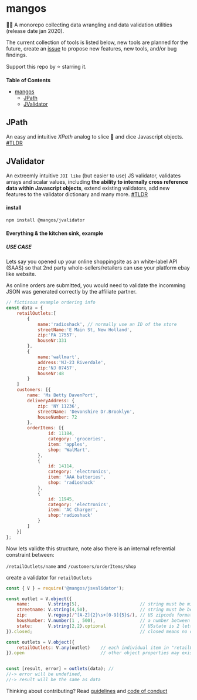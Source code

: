 # mangos

🥭🥭 A monorepo collecting data wrangling and data validation utilities (release date jan 2020).


The current collection of tools is listed below, new tools are planned for the future, create an [issue](issues) to propose new features, new tools, and/or bug findings.

Support this repo by ⭐ starring it.

**Table of Contents**
- [mangos](#mangos)
  - [JPath](#jpath)
  - [JValidator](#jvalidator)

## JPath

An easy and intuitive _XPath_ analog to slice 🔪 and dice Javascript objects. [#TLDR](packages/jpath/README.md)

## JValidator

An extreemly intuitive `JOI like` (but easier to use) JS validator, validates arrays and scalar values, including **the ability to internally cross reference data within Javascript objects**, extend existing validators, add new features to the validator dictionary and many more. [#TLDR](packages/validator/README.md)

#### install

```bash
npm install @mangos/jvalidator
```

#### Everything & the kitchen sink, example

##### USE CASE

Lets say you opened up your online shoppingsite as an white-label API (SAAS) so that 2nd party whole-sellers/retailers can use your platform
ebay like website.

As online orders are submitted, you would need to validate the incomming JSON was generated correctly by the affiliate partner.

```javascript
// fictisous example ordering info
const data = {
    retailOutlets:[
        {
            name:'radioshack', // normally use an ID of the store
            streetName:'E Main St, New Holland',
            zip:'PA 17557',
            houseNr:331
        },
        {
            name:'wallmart',
            address:'NJ-23 Riverdale',
            zip:'NJ 07457',
            houseNr:48
        }
    ]
    customers: [{
        name: 'Ms Betty DavenPort',
        deliveryAddress: {
            zip: 'NY 11236',
            streetName: 'Devonshire Dr.Brooklyn',
            houseNumber: 72
        },
        orderItems: [{
                id: 11184,
                category: 'groceries',
                item: 'apples',
                shop: 'WalMart',
            },
            {
                id: 14114,
                category: 'electronics',
                item: 'AAA batteries',
                shop: 'radioshack'
            },
            {
                id: 11945,
                category: 'electronics',
                item: 'AC Charger',
                shop:'radioshack'
            }
        ]
    }]
};

```

Now lets validte this structure, note also there is an internal referential constraint between:

`/retailOutlets/name` and `/customers/orderItems/shop`

create a validator for `retailOutlets`

```javascript
const { V } = require('@mangos/jsvalidator');

const outlet = V.object({
    name:       V.string(5),                       // string must be minimally 5 characters in length
    streetname: V.string(4,50),                    // string must be between 4 and 50 characters in length
    zip:        V.regexp(/^[A-Z]{2}\s+[0-9]{5}$/), // US zipcode format, example "TN 12345"
    housNumber: V.number(1 , 500),                 // a number between 1 and 500
    state:      V.string(2,2).optional             // USstate is 2 letter code
}).closed;                                         // closed means no other attributes are allowed

const outlets = V.object({
    retailOutlets: V.any(outlet)    // each individual item in "retailOutlets" array must comply with the "outlet" validator 
}).open                             // other object properties may exist, but will not be validated


const [result, error] = outlets(data); //
//-> error will be undefined,
//-> result will be the same as data
```

Thinking about contributing? Read [guidelines](CODE_OF_CONDUCT.md) and [code of conduct](CONTIBUTING_GUIDELINES.md)

[issues]: https://github.com/R-js/mangos/issues
